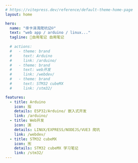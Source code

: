 ```yaml
---
# https://vitepress.dev/reference/default-theme-home-page
layout: home

hero:
  name: "🉐卡泽湾爬坑记©️"
  text: "web app / arduino / linux..."
  tagline: 🙉自用笔记 自用笔记
  
  # actions:
  #   - theme: brand
  #     text: Arduino
  #     link: /arduino/
  #   - theme: brand
  #     text: web开发
  #     link: /webdev/
  #   - theme: brand
  #     text: STM32 cubeMX
  #     link: /stm32/

features:
  - title: Arduino
    icon: 🈯
    details: ESP32/Arduino/ 嵌入式开发
    link: /arduino/
  - title: Web开发
    icon: 🈵
    details: LINUX/EXPRESS/NODEJS/VUE3 爬坑
    link: /webdev/
  - title: STM32 cubeMX
    icon: 🈶
    details: STM32 cubeMX 学习笔记
    link: /stm32/
---
```


